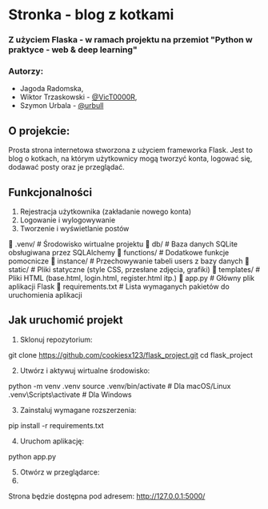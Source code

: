 # Stronka - blog z kotkami
### Z użyciem Flaska - w ramach projektu na przemiot "Python w praktyce - web & deep learning"
### Autorzy:
- Jagoda Radomska, 
- Wiktor Trzaskowski - [@VicT0000R](https://github.com/VicT0000R), 
- Szymon Urbala - [@urbull](https://github.com/urbull)
## O projekcie:
Prosta strona internetowa stworzona z użyciem frameworka Flask. Jest to blog o kotkach, na którym użytkownicy mogą tworzyć konta, logować się, dodawać posty oraz je przeglądać.

## Funkcjonalności
1. Rejestracja użytkownika (zakładanie nowego konta)
2. Logowanie i wylogowywanie
3. Tworzenie i wyświetlanie postów

📁 .venv/           # Środowisko wirtualne projektu
📁 db/             # Baza danych SQLite obsługiwana przez SQLAlchemy
📁 functions/      # Dodatkowe funkcje pomocnicze
📁 instance/       # Przechowywanie tabeli users z bazy danych
📁 static/         # Pliki statyczne (style CSS, przesłane zdjęcia, grafiki)
📁 templates/      # Pliki HTML (base.html, login.html, register.html itp.)
📄 app.py         # Główny plik aplikacji Flask
📄 requirements.txt  # Lista wymaganych pakietów do uruchomienia aplikacji

## Jak uruchomić projekt
1. Sklonuj repozytorium:

git clone https://github.com/cookiesx123/flask_project.git
cd flask_project

2. Utwórz i aktywuj wirtualne środowisko:

python -m venv .venv
source .venv/bin/activate  # Dla macOS/Linux
.venv\Scripts\activate     # Dla Windows

3. Zainstaluj wymagane rozszerzenia:

pip install -r requirements.txt

4. Uruchom aplikację:

python app.py

5. Otwórz w przeglądarce:
6. 
Strona będzie dostępna pod adresem:
http://127.0.0.1:5000/
